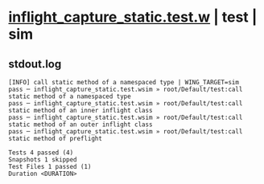 # [inflight_capture_static.test.w](../../../../../examples/tests/valid/inflight_capture_static.test.w) | test | sim

## stdout.log
```log
[INFO] call static method of a namespaced type | WING_TARGET=sim
pass ─ inflight_capture_static.test.wsim » root/Default/test:call static method of a namespaced type      
pass ─ inflight_capture_static.test.wsim » root/Default/test:call static method of an inner inflight class
pass ─ inflight_capture_static.test.wsim » root/Default/test:call static method of an outer inflight class
pass ─ inflight_capture_static.test.wsim » root/Default/test:call static method of preflight              

Tests 4 passed (4)
Snapshots 1 skipped
Test Files 1 passed (1)
Duration <DURATION>
```

